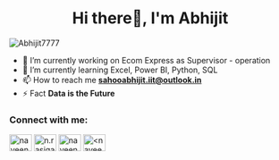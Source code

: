 <h1 align="center">Hi there👋, I'm Abhijit</h1>


<p align="left"> <img src="https://komarev.com/ghpvc/?username=Abhijit7777&label=Profile%20views&color=0e75b6&style=flat" alt="Abhijit7777" /> </p>



- 🔭 I’m currently working on Ecom Express as Supervisor - operation
- 🌱 I’m currently learning Excel, Power BI, Python, SQL
- 📫 How to reach me **sahooabhijit.iit@outlook.in**
- ⚡ Fact **Data is the Future**
<h3 align="left">Connect with me:</h3>
<p align="left">
<a href="https://linkedin.com/in/naveen-s-68a0571b4" target="blank"><img align="center" src="https://raw.githubusercontent.com/rahuldkjain/github-profile-readme-generator/master/src/images/icons/Social/linked-in-alt.svg" alt="naveen-s-68a0571b4" height="30" width="40" /></a>
<a href="https://instagram.com/n.rasigan" target="blank"><img align="center" src="https://raw.githubusercontent.com/rahuldkjain/github-profile-readme-generator/master/src/images/icons/Social/instagram.svg" alt="n.rasigan" height="30" width="40" /></a>
<a href="https://www.leetcode.com/naveen6052531" target="blank"><img align="center" src="https://raw.githubusercontent.com/rahuldkjain/github-profile-readme-generator/master/src/images/icons/Social/leet-code.svg" alt="naveen6052531" height="30" width="40" /></a>
<a href="https://auth.geeksforgeeks.org/user/<naveen6052531>/profile" target="blank"><img align="center" src="https://raw.githubusercontent.com/rahuldkjain/github-profile-readme-generator/master/src/images/icons/Social/geeks-for-geeks.svg" alt="<naveen6052531>/profile" height="30" width="40" /></a>
</p>
